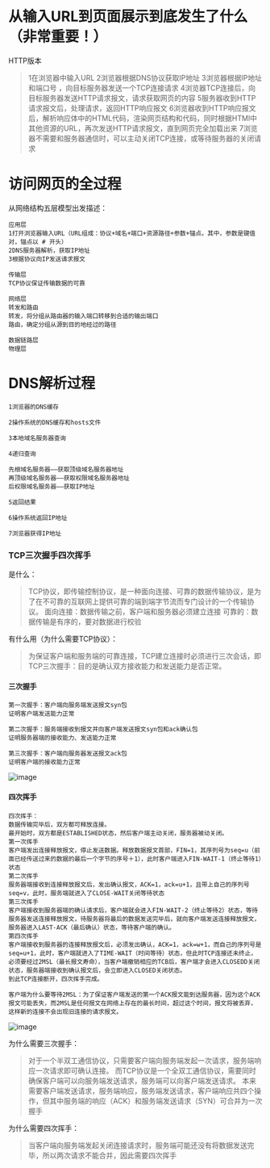 # 从输入URL到页面展示到底发生了什么（非常重要！）
HTTP版本
> 1在浏览器中输入URL
> 2浏览器根据DNS协议获取IP地址
> 3浏览器根据IP地址和端口号 ，向目标服务器发送一个TCP连接请求
> 4浏览器TCP连接后，向目标服务器发送HTTP请求报文，请求获取网页的内容
> 5服务器收到HTTP请求报文后，处理请求，返回HTTP响应报文
> 6浏览器收到HTTP响应报文后，解析响应体中的HTML代码，渲染网页结构和代码，同时根据HTMl中其他资源的URL，再次发送HTTP请求报文，直到网页完全加载出来
> 7浏览器不需要和服务器通信时，可以主动关闭TCP连接，或等待服务器的关闭请求

# 访问网页的全过程

从网络结构五层模型出发描述：
```
应用层
1打开浏览器输入URL（URL组成：协议+域名+端口+资源路径+参数+锚点。其中，参数是键值对，锚点以 # 开头）
2DNS服务器解析，获取IP地址
3根据协议向IP发送请求报文

传输层
TCP协议保证传输数据的可靠

网络层
转发和路由
转发，将分组从路由器的输入端口转移到合适的输出端口
路由，确定分组从源到目的地经过的路径

数据链路层
物理层
```

# DNS解析过程
```
1浏览器的DNS缓存

2操作系统的DNS缓存和hosts文件

3本地域名服务器查询

4递归查询

先根域名服务器——获取顶级域名服务器地址
再顶级域名服务器——获取权限域名服务器地址
后权限域名服务器——获取IP地址

5返回结果

6操作系统返回IP地址

7浏览器获得IP地址
```

### TCP三次握手四次挥手
是什么：
> TCP协议，即传输控制协议，是一种面向连接、可靠的数据传输协议，是为了在不可靠的互联网上提供可靠的端到端字节流而专门设计的一个传输协议。
> 面向连接：数据传输之前，客户端和服务器必须建立连接
> 可靠的：数据传输是有序的，要对数据进行校验

有什么用（为什么需要TCP协议）：
> 为保证客户端和服务端的可靠连接，TCP建立连接时必须进行三次会话，即TCP三次握手：目的是确认双方接收能力和发送能力是否正常。

#### 三次握手
```
第一次握手：客户端向服务端发送报文syn包
证明客户端发送能力正常

第二次握手：服务端接收到报文并向客户端发送报文syn包和ack确认包
证明服务器端的接收能力、发送能力正常

第三次握手：客户端向服务器发送报文ack包
证明客户端的接收能力正常
```
![image](https://therain2020.github.io/TCP_Connect.png)

#### 四次挥手

```
四次挥手：
数据传输完毕后，双方都可释放连接。
最开始时，双方都是ESTABLISHED状态，然后客户端主动关闭，服务器被动关闭。
第一次挥手
客户端发出连接释放报文，停止发送数据。释放数据报文首部，FIN=1，其序列号为seq=u（前面已经传送过来的数据的最后一个字节的序号＋1），此时客户端进入FIN-WAIT-1（终止等待1）状态
第二次挥手
服务器端接收到连接释放报文后，发出确认报文，ACK=1，ack=u+1，且带上自己的序列号seq=v，此时，服务端就进入了CLOSE-WAIT关闭等待状态
第三次挥手
客户端接收到服务器端的确认请求后，客户端就会进入FIN-WAIT-2（终止等待2）状态，等待服务器发送连接释放报文，待服务器将最后的数据发送完毕后，就向客户端发送连接释放报文，服务器进入LAST-ACK（最后确认）状态，等待客户端的确认。
第四次挥手
客户端接收到服务器的连接释放报文后，必须发出确认，ACK=1，ack=w+1，而自己的序列号是seq=u+1，此时，客户端就进入了TIME-WAIT（时间等待）状态，但此时TCP连接还未终止，必须要经过2MSL（最长报文寿命），当客户端撤销相应的TCB后，客户端才会进入CLOSEDD关闭状态，服务器端接收到确认报文后，会立即进入CLOSED关闭状态。
到此TCP连接断开，四次挥手完成。

客户端为什么要等待2MSL：为了保证客户端发送的第一个ACK报文能到达服务器，因为这个ACK报文可能丢失，而2MSL是任何报文在网络上存在的最长时间，超过这个时间，报文将被丢弃，这样新的连接不会出现旧连接的请求报文。

```
![image](https://therain2020.github.io/TCP_Disconnect.png)

为什么需要三次握手：
> 对于一个半双工通信协议，只需要客户端向服务端发起一次请求，服务端响应一次请求即可确认连接。
> 而TCP协议是一个全双工通信协议，需要同时确保客户端可以向服务端发送请求，服务端可以向客户端发送请求。
> 本来需要客户端发送请求，服务端响应，服务端发送请求，客户端响应共四个操作，但其中服务端的响应（ACK）和服务端发送请求（SYN）可合并为一次握手

为什么需要四次挥手：
> 当客户端向服务端发起关闭连接请求时，服务端可能还没有将数据发送完毕，所以两次请求不能合并，因此需要四次挥手
